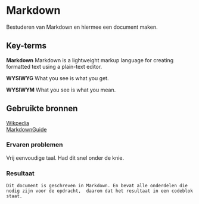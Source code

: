 # Markdown
Bestuderen van Markdown en hiermee een document maken.

## Key-terms
**Markdown**
Markdown is a lightweight markup language for creating formatted text using a plain-text editor. 

**WYSIWYG**
What you see is what you get.

**WYSIWYM**
What you see is what you mean.

## Gebruikte bronnen
[Wikpedia](https://Wikipedia.org)  
[MarkdownGuide](https://markdownguide.org)

### Ervaren problemen
Vrij eenvoudige taal. Had dit snel onder de knie.

### Resultaat
    Dit document is geschreven in Markdown. En bevat alle onderdelen die nodig zijn voor de opdracht,  daarom dat het resultaat in een codeblok staat. 
